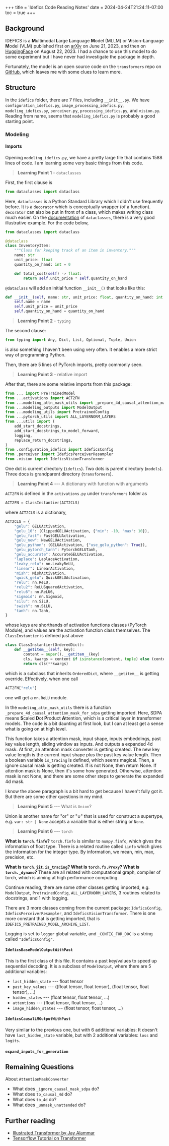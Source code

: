 +++
title = 'Idefics Code Reading Notes'
date = 2024-04-24T21:24:11-07:00
toc = true
+++

## Background

IDEFICS is a **M**ultimodal **L**arge **L**anguage **M**odel (MLLM) or **V**ision-**L**anguage **M**odel (VLM) published first on [arXiv](https://arxiv.org/abs/2306.16527) on June 21, 2023, and then on [HuggingFace](https://huggingface.co/blog/idefics) on August 22, 2023. I had a chance to use this model to do some experiment but I have never had investigate the package in depth.

Fortunately, the model is an open source code on the `transformers` repo on [GitHub](https://github.com/huggingface/transformers/tree/main/src/transformers/models/idefics), which leaves me with some clues to learn more.

## Structure

In the `idefics` folder, there are 7 files, including `__init__.py`. We have `configuration_idefics.py`, `image_processing_idefics.py`, `modeling_idefics.py`, `perceiver.py`, `processing_idefics.py`, and `vision.py`. Reading from name, seems that `modeling_idefics.py` is probably a good starting point.

### Modeling

#### Imports

Opening `modeling_idefics.py`, we have a pretty large file that contains 1588 lines of code. I am learning some very basic things from this code.

> **Learning Point 1** - `dataclasses`

First, the first clause is

```python
from dataclasses import dataclass
```

Here, `dataclasses` is a Python Standard Library which I didn't use frequently before. It is a `decorator` which is conceptually wrapper (of a function). `decorator` can also be put in front of a class, which makes writing class much easier. On the [documentation](https://docs.python.org/3/library/dataclasses.html) of `dataclasses`, there is a very good illustrative example. For the code below,

```python
from dataclasses import dataclass

@dataclass
class InventoryItem:
    """Class for keeping track of an item in inventory."""
    name: str
    unit_price: float
    quantity_on_hand: int = 0

    def total_cost(self) -> float:
        return self.unit_price * self.quantity_on_hand
```

`@dataclass` will add an initial function `__init__()` that looks like this:

```python
def __init__(self, name: str, unit_price: float, quantity_on_hand: int = 0):
    self.name = name
    self.unit_price = unit_price
    self.quantity_on_hand = quantity_on_hand
```

> **Learning Point 2** - `typing`

The second clause:

```python
from typing import Any, Dict, List, Optional, Tuple, Union
```

is also something I haven't been using very often. It enables a more strict way of programming Python.

Then, there are 5 lines of PyTorch imports, pretty commonly seen.

> **Learning Point 3** - relative import

After that, there are some relative imports from this package:

```python
from ... import PreTrainedModel
from ...activations import ACT2FN
from ...modeling_attn_mask_utils import _prepare_4d_causal_attention_mask_for_sdpa
from ...modeling_outputs import ModelOutput
from ...modeling_utils import PretrainedConfig
from ...pytorch_utils import ALL_LAYERNORM_LAYERS
from ...utils import (
    add_start_docstrings,
    add_start_docstrings_to_model_forward,
    logging,
    replace_return_docstrings,
)
from .configuration_idefics import IdeficsConfig
from .perceiver import IdeficsPerceiverResampler
from .vision import IdeficsVisionTransformer
```

One dot is current directory (`idefics`). Two dots is parent directory (`models`). Three docs is grandparent directory (`transformers`).

> **Learning Point 4** --- A dictionary with function with arguments

`ACT2FN` is defined in the `activations.py` under `transformers` folder as

```python
ACT2FN = ClassInstantier(ACT2CLS)
```

where `ACT2CLS` is a dictionary,

```python
ACT2CLS = {
    "gelu": GELUActivation,
    "gelu_10": (ClippedGELUActivation, {"min": -10, "max": 10}),
    "gelu_fast": FastGELUActivation,
    "gelu_new": NewGELUActivation,
    "gelu_python": (GELUActivation, {"use_gelu_python": True}),
    "gelu_pytorch_tanh": PytorchGELUTanh,
    "gelu_accurate": AccurateGELUActivation,
    "laplace": LaplaceActivation,
    "leaky_relu": nn.LeakyReLU,
    "linear": LinearActivation,
    "mish": MishActivation,
    "quick_gelu": QuickGELUActivation,
    "relu": nn.ReLU,
    "relu2": ReLUSquaredActivation,
    "relu6": nn.ReLU6,
    "sigmoid": nn.Sigmoid,
    "silu": nn.SiLU,
    "swish": nn.SiLU,
    "tanh": nn.Tanh,
}
```

whose keys are shorthands of activation functions classes (PyTorch Module), and values are the activation function class themselves. The `ClassInstantier` is defined just above

```python
class ClassInstantier(OrderedDict):
    def __getitem__(self, key):
        content = super().__getitem__(key)
        cls, kwargs = content if isinstance(content, tuple) else (content, {})
        return cls(**kwargs)
```

which is a subclass that inherits `OrderedDict`, where `__getitem__` is getting override. Effectively, when one call

```python
ACT2FN["relu"]
```

one will get a `nn.ReLU` module.

In the `modeling_attn_mask_utils` there is a function `_prepare_4d_causal_attention_mask_for_sdpa` getting imported. Here, SDPA means **S**caled **D**ot **P**roduct **A**ttention, which is a critical layer in transformer models. The code is a bit daunting at first look, but I can at least get a sense what is going on at high level.

This function takes a attention mask, input shape, inputs embeddings, past key value length, sliding window as inputs. And outputs a expanded 4d mask. At first, an attention mask converter is getting created. The new key value length is the current input shape plus the past key value length. Then a boolean variable `is_tracing` is defined, which seems magical. Then, a ignore causal mask is getting created. If is not None, then return None. If attention mask is None, then it's some how generated. Otherwise, attention mask is not None, and there are some other steps to generate the expanded 4d mask.

I know the above paragraph is a bit hard to get because I haven't fully got it. But there are some other questions in my mind.

> **Learning Point 5** --- What is `Union`?

Union is another name for "or" or "$\cup$" that is used for construct a supertype, e.g. `var: str | None` accepts a variable that is either string or `None`.

> **Learning Point 6** --- `torch`

**What is `torch.finfo`?** `torch.finfo` is similar to `numpy.finfo`, which gives the information of float type. There is a related routine called `iinfo` which gives the information for the integer type. By information, we mean, min, max, precision, etc.

**What is `torch.jit.is_tracing`? What is `torch.fx.Proxy`? What is `torch._dynamo`?** These are all related with computational graph, compiler of torch, which is aiming at high performance computing.

Continue reading, there are some other classes getting imported, e.g. `ModelOutput`, `PretrainedConfig`, `ALL_LAYERNORM_LAYERS`, 3 routines related to docstrings, and 1 with logging.
 
There are 3 more classes coming from the current package: `IdeficsConfig`, `IdeficsPerceiverResampler`, and `IdeficsVisionTransformer`. There is one more constant that is getting imported, that is `IDEFICS_PRETRAINED_MODEL_ARCHIVE_LIST`.

Logging is set to `logger` global variable, and `_CONFIG_FOR_DOC` is a string called `"IdeficsConfig"`.

#### `IdeficsBaseModelOutputWithPast`

This is the first class of this file. It contains a past key/values to speed up sequential decoding. It is a subclass of `ModelOutput`, where there are 5 additional variables:

- `last_hidden_state` --- float tensor
- `past_key_values` --- ((float tensor, float tensor), (float tensor, float tensor), ...)
- `hidden_states` --- (float tensor, float tensor, ...)
- `attentions` --- (float tensor, float tensor, ...)
- `image_hidden_states`  --- (float tensor, float tensor, ...)

#### `IdeficsCausalLMOutputWithPast`

Very similar to the previous one, but with 6 additional variables: It doesn't have `last_hidden_state` variable, but with 2 additional variables: `loss` and `logits`.

#### `expand_inputs_for_generation`

## Remaining Questions

About `AttentionMaskConverter`

- What does `_ignore_causal_mask_sdpa` do?
- What does `to_causal_4d` do?
- What does `to_4d` do?
- What does `_unmask_unattended` do?


## Further reading

- [Illustrated Transformer by Jay Alammar](https://jalammar.github.io/illustrated-transformer/)
- [Tensorflow Tutorial on Transformer](https://www.tensorflow.org/text/tutorials/transformer)
